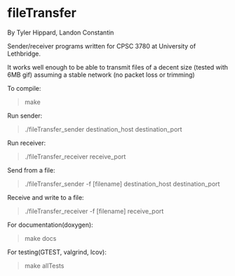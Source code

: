 # fileTransfer
By Tyler Hippard, Landon Constantin

Sender/receiver programs written for CPSC 3780 at University of Lethbridge.

It works well enough to be able to transmit files of a decent size (tested with 6MB gif) assuming a stable network (no packet loss or trimming)

To compile:
> make

Run sender:
> ./fileTransfer_sender destination_host destination_port

Run receiver:
> ./fileTransfer_receiver receive_port

Send from a file:
> ./fileTransfer_sender -f [filename] destination_host destination_port

Receive and write to a file:
> ./fileTransfer_receiver -f [filename] receive_port

For documentation(doxygen):
> make docs

For testing(GTEST, valgrind, lcov):
> make allTests
